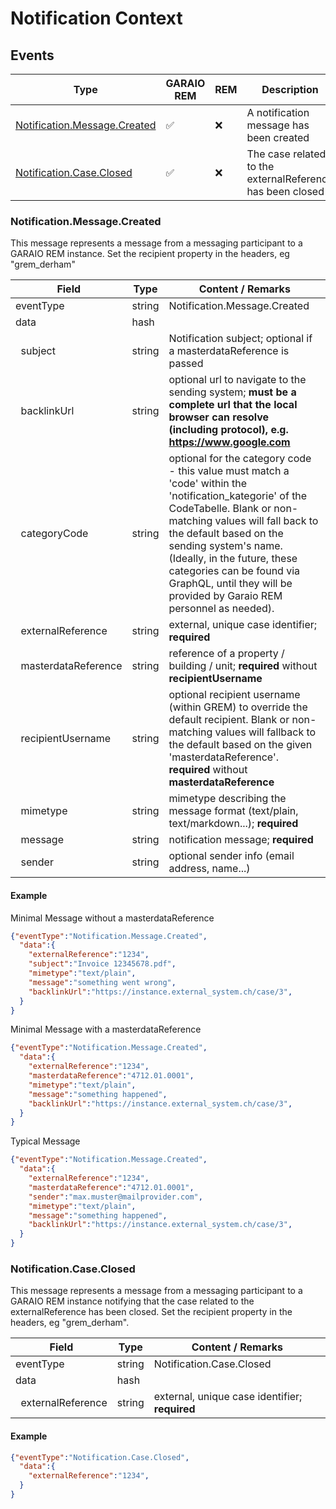 # Notification Context

## Events

Type | GARAIO REM | REM | Description
---|---|---|---
[Notification.Message.Created](#notificationmessagecreated) | :white_check_mark: | :x: | A notification message has been created
[Notification.Case.Closed](#notificationcaseclosed) | :white_check_mark: | :x: | The case related to the externalReference has been closed

### Notification.Message.Created

This message represents a message from a messaging participant to a GARAIO REM instance. Set the recipient property in the headers, eg "grem_derham"

Field | Type | Content / Remarks
---|---|---
eventType | string | Notification.Message.Created
data | hash |
&nbsp;&nbsp;subject | string | Notification subject; optional if a masterdataReference is passed
&nbsp;&nbsp;backlinkUrl | string | optional url to navigate to the sending system; **must be a complete url that the local browser can resolve (including protocol), e.g. <https://www.google.com>**
&nbsp;&nbsp;categoryCode | string | optional for the category code - this value must match a 'code' within the 'notification_kategorie' of the CodeTabelle.  Blank or non-matching values will fall back to the default based on the sending system's name. (Ideally, in the future, these categories can be found via GraphQL, until they will be provided by Garaio REM personnel as needed).
&nbsp;&nbsp;externalReference | string | external, unique case identifier; **required**
&nbsp;&nbsp;masterdataReference | string | reference of a property / building / unit; **required** without **recipientUsername**
&nbsp;&nbsp;recipientUsername | string | optional recipient username (within GREM) to override the default recipient.  Blank or non-matching values will fallback to the default based on the given 'masterdataReference'. **required** without **masterdataReference**
&nbsp;&nbsp;mimetype | string | mimetype describing the message format (text/plain, text/markdown...); **required**
&nbsp;&nbsp;message | string | notification message; **required**
&nbsp;&nbsp;sender | string | optional sender info (email address, name...)

#### Example

Minimal Message without a masterdataReference

```json
{"eventType":"Notification.Message.Created",
  "data":{
    "externalReference":"1234",
    "subject":"Invoice 12345678.pdf",
    "mimetype":"text/plain",
    "message":"something went wrong",
    "backlinkUrl":"https://instance.external_system.ch/case/3",
  }
}
```

Minimal Message with a masterdataReference

```json
{"eventType":"Notification.Message.Created",
  "data":{
    "externalReference":"1234",
    "masterdataReference":"4712.01.0001",
    "mimetype":"text/plain",
    "message":"something happened",
    "backlinkUrl":"https://instance.external_system.ch/case/3",
  }
}
```

Typical Message

```json
{"eventType":"Notification.Message.Created",
  "data":{
    "externalReference":"1234",
    "masterdataReference":"4712.01.0001",
    "sender":"max.muster@mailprovider.com",
    "mimetype":"text/plain",
    "message":"something happened",
    "backlinkUrl":"https://instance.external_system.ch/case/3",
  }
}
```

### Notification.Case.Closed

This message represents a message from a messaging participant to a GARAIO REM instance notifying that the case related to the externalReference has been closed. Set the recipient property in the headers, eg "grem_derham".

Field | Type | Content / Remarks
---|---|---
eventType | string | Notification.Case.Closed
data | hash |
&nbsp;&nbsp;externalReference | string | external, unique case identifier; **required**

#### Example

```json
{"eventType":"Notification.Case.Closed",
  "data":{
    "externalReference":"1234",
  }
}
```
